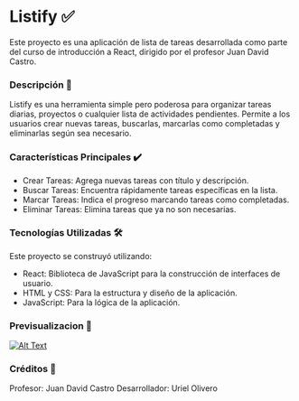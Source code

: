 # Listify ✅

Este proyecto es una aplicación de lista de tareas desarrollada como parte del curso de introducción a React, dirigido por el profesor Juan David Castro.

### Descripción 📝

Listify es una herramienta simple pero poderosa para organizar tareas diarias, proyectos o cualquier lista de actividades pendientes. Permite a los usuarios crear nuevas tareas, buscarlas, marcarlas como completadas y eliminarlas según sea necesario.

### Características Principales ✔️

*    Crear Tareas: Agrega nuevas tareas con título y descripción.
*    Buscar Tareas: Encuentra rápidamente tareas específicas en la lista.
*    Marcar Tareas: Indica el progreso marcando tareas como completadas.
*    Eliminar Tareas: Elimina tareas que ya no son necesarias.

### Tecnologías Utilizadas 🛠️

Este proyecto se construyó utilizando:

* React: Biblioteca de JavaScript para la construcción de interfaces de usuario.
* HTML y CSS: Para la estructura y diseño de la aplicación.
* JavaScript: Para la lógica de la aplicación.

### Previsualizacion 🎥
[![Alt Text](https://img.youtube.com/vi/P6jusZp8R0E/0.jpg)](https://www.youtube.com/watch?v=P6jusZp8R0E)


### Créditos 🙌

Profesor: Juan David Castro
Desarrollador: Uriel Olivero

